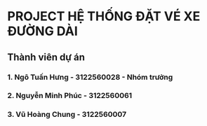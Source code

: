 # PROJECT HỆ THỐNG ĐẶT VÉ XE ĐƯỜNG DÀI


## Thành viên dự án
### 1. Ngô Tuấn Hưng - 3122560028 - Nhóm trưởng
### 2. Nguyễn Minh Phúc - 3122560061
### 3. Vũ Hoàng Chung - 3122560007
